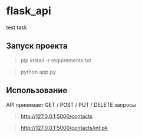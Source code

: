 # flask_api
test task

## Запуск проекта 

> pip install -r requirements.txt

> python app.py

## Использование

API принимает GET / POST / PUT / DELETE запросы 

> http://127.0.0.1:5000/contacts

> http://127.0.0.1:5000/contacts/<int:pk>
